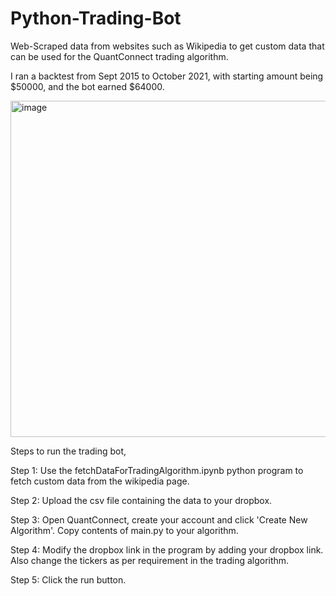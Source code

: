 # Python-Trading-Bot
Web-Scraped data from websites such as Wikipedia to get custom data that can be used for the QuantConnect trading algorithm.

I ran a backtest from Sept 2015 to October 2021, with starting amount being $50000, and the bot earned $64000.

<img width="538" alt="image" src="https://github.com/user-attachments/assets/c30eda97-7ec3-4404-bc0f-bade237f1a98">


Steps to run the trading bot,

Step 1:
    Use the fetchDataForTradingAlgorithm.ipynb python program to fetch custom data from the wikipedia page.

Step 2:
    Upload the csv file containing the data to your dropbox.

Step 3:
    Open QuantConnect, create your account and click 'Create New Algorithm'. Copy contents of main.py to your algorithm.
    
Step 4:
    Modify the dropbox link in the program by adding your dropbox link. Also change the tickers as per requirement in the trading algorithm.

Step 5:
    Click the run button.
